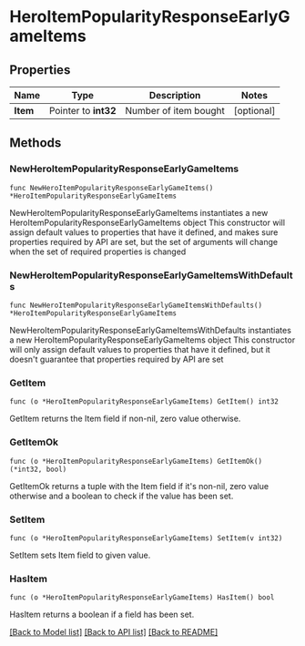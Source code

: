 # HeroItemPopularityResponseEarlyGameItems

## Properties

Name | Type | Description | Notes
------------ | ------------- | ------------- | -------------
**Item** | Pointer to **int32** | Number of item bought | [optional] 

## Methods

### NewHeroItemPopularityResponseEarlyGameItems

`func NewHeroItemPopularityResponseEarlyGameItems() *HeroItemPopularityResponseEarlyGameItems`

NewHeroItemPopularityResponseEarlyGameItems instantiates a new HeroItemPopularityResponseEarlyGameItems object
This constructor will assign default values to properties that have it defined,
and makes sure properties required by API are set, but the set of arguments
will change when the set of required properties is changed

### NewHeroItemPopularityResponseEarlyGameItemsWithDefaults

`func NewHeroItemPopularityResponseEarlyGameItemsWithDefaults() *HeroItemPopularityResponseEarlyGameItems`

NewHeroItemPopularityResponseEarlyGameItemsWithDefaults instantiates a new HeroItemPopularityResponseEarlyGameItems object
This constructor will only assign default values to properties that have it defined,
but it doesn't guarantee that properties required by API are set

### GetItem

`func (o *HeroItemPopularityResponseEarlyGameItems) GetItem() int32`

GetItem returns the Item field if non-nil, zero value otherwise.

### GetItemOk

`func (o *HeroItemPopularityResponseEarlyGameItems) GetItemOk() (*int32, bool)`

GetItemOk returns a tuple with the Item field if it's non-nil, zero value otherwise
and a boolean to check if the value has been set.

### SetItem

`func (o *HeroItemPopularityResponseEarlyGameItems) SetItem(v int32)`

SetItem sets Item field to given value.

### HasItem

`func (o *HeroItemPopularityResponseEarlyGameItems) HasItem() bool`

HasItem returns a boolean if a field has been set.


[[Back to Model list]](../README.md#documentation-for-models) [[Back to API list]](../README.md#documentation-for-api-endpoints) [[Back to README]](../README.md)


